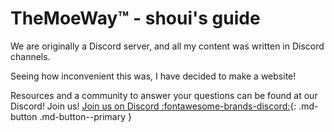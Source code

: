 # TheMoeWay™ - shoui's guide

We are originally a Discord server, and all my content was written in Discord channels.

Seeing how inconvenient this was, I have decided to make a website!

Resources and a community to answer your questions can be found at our Discord! 
Join us!
[Join us on Discord :fontawesome-brands-discord:](https://discord.gg/PxPaMC7CdQ){: .md-button .md-button--primary }  